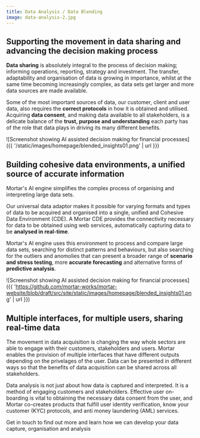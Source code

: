 ```yaml
---
title: Data Analysis / Data Blending
image: data-analysis-2.jpg
---
```


Supporting the movement in data sharing and advancing the decision making process
-----------------------------------------------------------------------------------------------------

**Data sharing** is absolutely integral to the process of decision making; informing operations, reporting, strategy and investment. The transfer, adaptability and organisation of data is growing in importance, whilst at the same time becoming increasingly complex, as data sets get larger and more data sources are made available. 

Some of the most important sources of data, our customer, client and user data, also requires the **correct protocols** in how it is obtained and utilised. Acquiring **data consent**, and making data available to all stakeholders, is a delicate balance of the **trust, purpose and understanding** each party has of the role that data plays in driving its many different benefits. 

![Screenshot showing AI assisted decision making for financial processes]({{ '/static/images/homepage/blended_insights01.png' | url }})

Building cohesive data environments, a unified source of accurate information
-----------------------------------------------------------------------------------------------------

Mortar's AI engine simplifies the complex process of organising and interpreting large data sets. 

Our universal data adaptor makes it possible for varying formats and types of data to be acquired and organised into a single, unified and Cohesive Data Environment (CDE). A Mortar CDE provides the connectivity necessary for data to be obtained using web services, automatically capturing data to be **analysed in real-time**. 

Mortar's AI engine uses this environment to process and compare large data sets, searching for distinct patterns and behaviours, but also searching for the outliers and anomolies that can present a broader range of **scenario and stress testing**, more **accurate forecasting** and alternative forms of **predictive analysis**.  

![Screenshot showing AI assisted decision making for financial processes]({{ 'https://github.com/mortar-works/mortar-website/blob/draft/src/site/static/images/homepage/blended_insights01.png' | url }})

Multiple interfaces, for multiple users, sharing real-time data
------------------------------------------------------------------------------

The movement in data acquisition is changing the way whole sectors are able to engage with their customers, stakeholders and users. Mortar enables the provision of multiple interfaces that have different outputs depending on the privelages of the user. Data can be presented in different ways so that the benefits of data acquisition can be shared across all stakeholders. 

Data analysis is not just about how data is captured and interpreted. It is a method of engaging customers and stakeholders. Effective user on-boarding is vital to obtaining the necessary data consent from the user, and Mortar co-creates products that fulfill user identity verification, know your customer (KYC) protocols, and anti money laundering (AML) services. 

Get in touch to find out more and learn how we can develop your data capture, organisation and analysis
